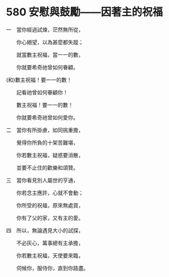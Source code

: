 # 580 安慰與鼓勵——因著主的祝福

一　當你經過試煉，茫然無所從，

　　你心絕望，以為甚麼都失蹤；

　　就當數主祝福，當一一的數，

　　你就要希奇祂曾如何眷顧。

(和)數主祝福！要一一的數！

　　記看祂曾如何眷顧你！

　　數主祝福！要一一的數！

　　你就要希奇祂曾如何愛你。

二　當你有所掛慮，如同挑重擔，

　　覺得你所負的十架苦難堪，

　　你若數主祝福，疑惑要消散，

　　並要不止住的歡樂和頌贊。

三　當你看見別人屬世的亨通，

　　你若念主應許，心就不會動；

　　你所受的祝福，原來無處買，

　　你有了父的家，又有主的愛。

四　所以，無論遇見大小的試探，

　　不必灰心，萬事總有主承擔，

　　你若數主祝福，天使要來臨，

　　伺候你，服侍你，直到你路盡。

